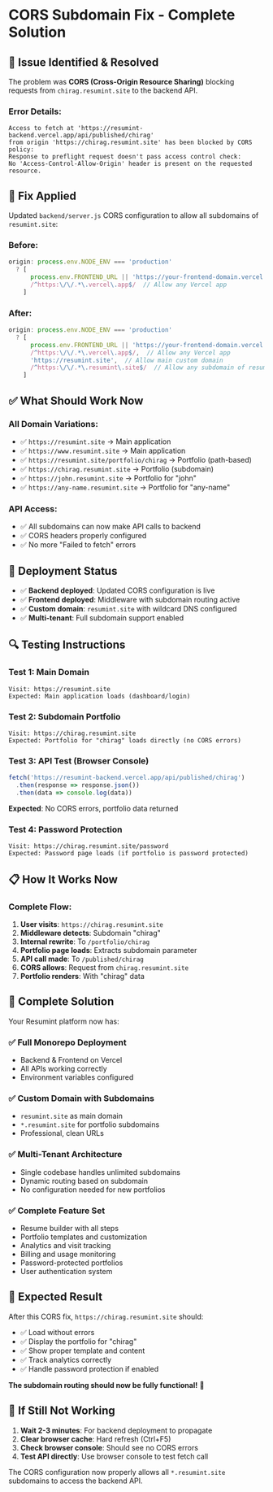# CORS Subdomain Fix - Complete Solution

## 🎯 **Issue Identified & Resolved**

The problem was **CORS (Cross-Origin Resource Sharing)** blocking requests from `chirag.resumint.site` to the backend API.

### **Error Details:**
```
Access to fetch at 'https://resumint-backend.vercel.app/api/published/chirag' 
from origin 'https://chirag.resumint.site' has been blocked by CORS policy: 
Response to preflight request doesn't pass access control check: 
No 'Access-Control-Allow-Origin' header is present on the requested resource.
```

## 🔧 **Fix Applied**

Updated `backend/server.js` CORS configuration to allow all subdomains of `resumint.site`:

### **Before:**
```javascript
origin: process.env.NODE_ENV === 'production' 
  ? [
      process.env.FRONTEND_URL || 'https://your-frontend-domain.vercel.app',
      /^https:\/\/.*\.vercel\.app$/  // Allow any Vercel app
    ]
```

### **After:**
```javascript
origin: process.env.NODE_ENV === 'production' 
  ? [
      process.env.FRONTEND_URL || 'https://your-frontend-domain.vercel.app',
      /^https:\/\/.*\.vercel\.app$/,  // Allow any Vercel app
      'https://resumint.site',  // Allow main custom domain
      /^https:\/\/.*\.resumint\.site$/  // Allow any subdomain of resumint.site
    ]
```

## ✅ **What Should Work Now**

### **All Domain Variations:**
- ✅ `https://resumint.site` → Main application
- ✅ `https://www.resumint.site` → Main application  
- ✅ `https://resumint.site/portfolio/chirag` → Portfolio (path-based)
- ✅ `https://chirag.resumint.site` → Portfolio (subdomain)
- ✅ `https://john.resumint.site` → Portfolio for "john"
- ✅ `https://any-name.resumint.site` → Portfolio for "any-name"

### **API Access:**
- ✅ All subdomains can now make API calls to backend
- ✅ CORS headers properly configured
- ✅ No more "Failed to fetch" errors

## 🚀 **Deployment Status**

- ✅ **Backend deployed**: Updated CORS configuration is live
- ✅ **Frontend deployed**: Middleware with subdomain routing active
- ✅ **Custom domain**: `resumint.site` with wildcard DNS configured
- ✅ **Multi-tenant**: Full subdomain support enabled

## 🔍 **Testing Instructions**

### **Test 1: Main Domain**
```
Visit: https://resumint.site
Expected: Main application loads (dashboard/login)
```

### **Test 2: Subdomain Portfolio**
```
Visit: https://chirag.resumint.site
Expected: Portfolio for "chirag" loads directly (no CORS errors)
```

### **Test 3: API Test (Browser Console)**
```javascript
fetch('https://resumint-backend.vercel.app/api/published/chirag')
  .then(response => response.json())
  .then(data => console.log(data))
```
**Expected**: No CORS errors, portfolio data returned

### **Test 4: Password Protection**
```
Visit: https://chirag.resumint.site/password
Expected: Password page loads (if portfolio is password protected)
```

## 📋 **How It Works Now**

### **Complete Flow:**
1. **User visits**: `https://chirag.resumint.site`
2. **Middleware detects**: Subdomain "chirag" 
3. **Internal rewrite**: To `/portfolio/chirag`
4. **Portfolio page loads**: Extracts subdomain parameter
5. **API call made**: To `/published/chirag`
6. **CORS allows**: Request from `chirag.resumint.site`
7. **Portfolio renders**: With "chirag" data

## 🎉 **Complete Solution**

Your Resumint platform now has:

### **✅ Full Monorepo Deployment**
- Backend & Frontend on Vercel
- All APIs working correctly
- Environment variables configured

### **✅ Custom Domain with Subdomains**
- `resumint.site` as main domain
- `*.resumint.site` for portfolio subdomains
- Professional, clean URLs

### **✅ Multi-Tenant Architecture**
- Single codebase handles unlimited subdomains
- Dynamic routing based on subdomain
- No configuration needed for new portfolios

### **✅ Complete Feature Set**
- Resume builder with all steps
- Portfolio templates and customization
- Analytics and visit tracking
- Billing and usage monitoring
- Password-protected portfolios
- User authentication system

## 🎯 **Expected Result**

After this CORS fix, `https://chirag.resumint.site` should:
- ✅ Load without errors
- ✅ Display the portfolio for "chirag"
- ✅ Show proper template and content
- ✅ Track analytics correctly
- ✅ Handle password protection if enabled

**The subdomain routing should now be fully functional!** 🚀

## 🔧 **If Still Not Working**

1. **Wait 2-3 minutes**: For backend deployment to propagate
2. **Clear browser cache**: Hard refresh (Ctrl+F5)
3. **Check browser console**: Should see no CORS errors
4. **Test API directly**: Use browser console to test fetch call

The CORS configuration now properly allows all `*.resumint.site` subdomains to access the backend API.
